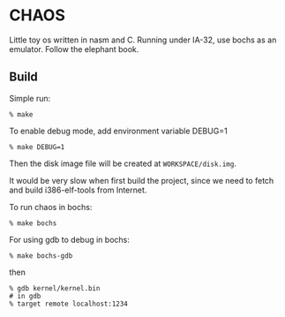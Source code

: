# CHAOS

Little toy os written in nasm and C. Running under IA-32, use bochs as an
emulator. Follow the elephant book.

## Build

Simple run:

``` shell
% make
```

To enable debug mode, add environment variable DEBUG=1

``` shell
% make DEBUG=1
```

Then the disk image file will be created at `WORKSPACE/disk.img`.

It would be very slow when first build the project, since we need to fetch and
build i386-elf-tools from Internet.

To run chaos in bochs:

``` shell
% make bochs
```

For using gdb to debug in bochs:

``` shell
% make bochs-gdb
```

then

``` shell
% gdb kernel/kernel.bin
# in gdb
% target remote localhost:1234
``` 

